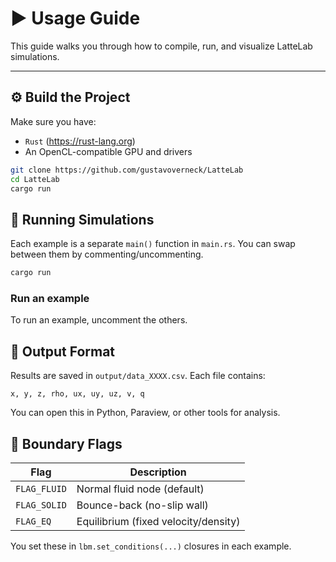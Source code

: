 # ▶️ Usage Guide

This guide walks you through how to compile, run, and visualize LatteLab simulations.

---

## ⚙️ Build the Project

Make sure you have:
- `Rust` (https://rust-lang.org)
- An OpenCL-compatible GPU and drivers

```bash
git clone https://github.com/gustavoverneck/LatteLab
cd LatteLab
cargo run
```

## 🧪 Running Simulations
Each example is a separate `main()` function in `main.rs`. You can swap between them by commenting/uncommenting.

```bash
cargo run
```

### Run an example
To run an example, uncomment the others.

## 🧾 Output Format
Results are saved in `output/data_XXXX.csv`. Each file contains:

``` csv
x, y, z, rho, ux, uy, uz, v, q
```
You can open this in Python, Paraview, or other tools for analysis.

## 🧊 Boundary Flags

| Flag         | Description                          |
|--------------|--------------------------------------|
| `FLAG_FLUID` | Normal fluid node (default)         |
| `FLAG_SOLID` | Bounce-back (no-slip wall)          |
| `FLAG_EQ`    | Equilibrium (fixed velocity/density)|

You set these in `lbm.set_conditions(...)` closures in each example.